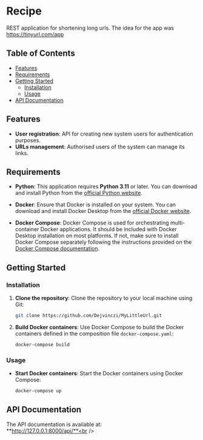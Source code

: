 # Recipe

REST application for shortening long urls. The idea for the app was https://tinyurl.com/app

## Table of Contents

- [Features](#features)
- [Requirements](#requirements)
- [Getting Started](#getting-started)
  - [Installation](#installation)
  - [Usage](#usage)
- [API Documentation](#api-documentation)

## Features
- **User registration**: API for creating new system users for authentication purposes. 
- **URLs management**: Authorised users of the system can manage its links. 

## Requirements

- **Python**: This application requires **Python 3.11** or later. You can download and install Python from the [official Python website](https://www.python.org/).

- **Docker**: Ensure that Docker is installed on your system. You can download and install Docker Desktop from the [official Docker website](https://www.docker.com/).

- **Docker Compose**: Docker Compose is used for orchestrating multi-container Docker applications. It should be included with Docker Desktop installation on most platforms. If not, make sure to install Docker Compose separately following the instructions provided on the [Docker Compose documentation](https://docs.docker.com/compose/install/).

## Getting Started

### Installation

1. **Clone the repository**: Clone the repository to your local machine using Git:
    ```bash
    git clone https://github.com/Dejvinczi/MyLittleUrl.git
    ```
2. **Build Docker containers**: Use Docker Compose to build the Docker containers defined in the composition file `docker-compose.yaml`:
    ```bash
    docker-compose build
    ```

### Usage
- **Start Docker containers**: Start the Docker containers using Docker Compose:
    ```bash
    docker-compose up
    ```

## API Documentation
The API documentation is available at:<br /> 
**http://127.0.0.1:8000/api/**<br />